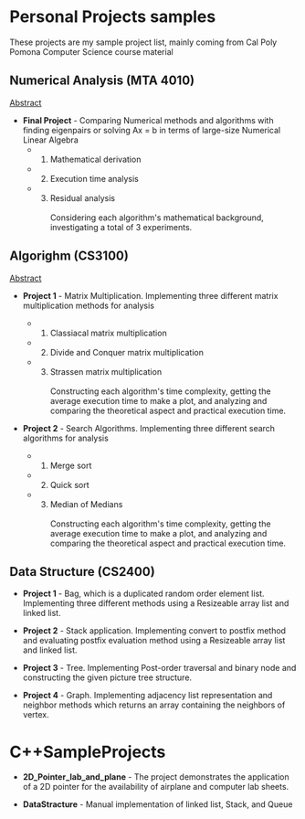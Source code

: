 # Personal Projects samples
These projects are my sample project list, mainly coming from Cal Poly Pomona Computer Science course material

## Numerical Analysis (MTA 4010)
[Abstract](https://github.com/keiakihito/PersonalProjects/blob/main/NumericalAnalysis/README.md)
 - **Final Project** - Comparing Numerical methods and algorithms with finding eigenpairs or solving Ax = b in terms of large-size Numerical Linear Algebra<br> 
    * 1. Mathematical derivation
    * 2. Execution time analysis
    * 3. Residual analysis
 <br><br>Considering each algorithm's mathematical background, investigating a total of 3 experiments.

## Algorighm (CS3100)
[Abstract](https://github.com/keiakihito/PersonalProjects/tree/main/Algorighm)
 - **Project 1** - Matrix Multiplication. Implementing three different matrix multiplication methods for analysis<br> 
    * 1. Classiacal matrix multiplication
    * 2. Divide and Conquer matrix multiplication
    * 3. Strassen matrix multiplication
 <br><br>Constructing each algorithm's time complexity, getting the average execution time to make a plot, and analyzing and comparing the theoretical aspect and practical execution time. 

 - **Project 2** - Search Algorithms. Implementing three different search algorithms for analysis<br> 
    * 1. Merge sort
    * 2. Quick sort
    * 3. Median of Medians
 <br><br>Constructing each algorithm's time complexity, getting the average execution time to make a plot, and analyzing and comparing the theoretical aspect and practical execution time. 

## Data Structure (CS2400)
 - **Project 1** - Bag, which is a duplicated random order element list. Implementing three different methods using a Resizeable array list and linked list.

 - **Project 2** - Stack application. Implementing convert to postfix method and evaluating postfix evaluation method using a Resizeable array list and linked list.

 - **Project 3** - Tree. Implementing Post-order traversal and binary node and constructing the given picture tree structure. 

 - **Project 4** - Graph. Implementing adjacency list representation and neighbor methods which returns an array containing the neighbors of vertex. 


# C++SampleProjects
- **2D_Pointer_lab_and_plane** - The project demonstrates the application of a 2D pointer for the availability of airplane and computer lab sheets.

- **DataStracture** - Manual implementation of linked list, Stack, and Queue

